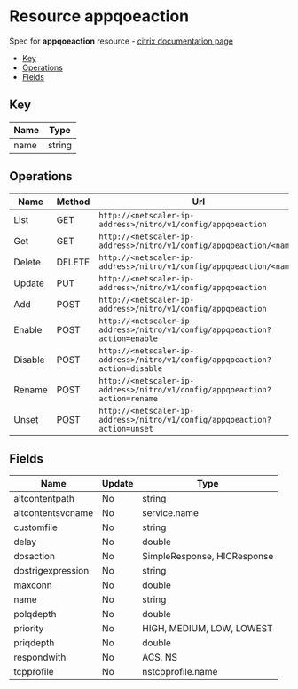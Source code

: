 # Resource appqoeaction

Spec for **appqoeaction** resource - [citrix documentation page](https://developer-docs.citrix.com/projects/netscaler-nitro-api/en/11.0/configuration/appqoe/appqoeaction/appqoeaction/)

- [Key](#key)
- [Operations](#operations)
- [Fields](#fields)

## Key

| Name | Type |
|----|----|
| name | string |

## Operations

| Name | Method | Url |
|----|----|----|
| List | GET | `http://<netscaler-ip-address>/nitro/v1/config/appqoeaction` |
| Get | GET | `http://<netscaler-ip-address>/nitro/v1/config/appqoeaction/<name>` |
| Delete | DELETE | `http://<netscaler-ip-address>/nitro/v1/config/appqoeaction/<name>` |
| Update | PUT | `http://<netscaler-ip-address>/nitro/v1/config/appqoeaction` |
| Add | POST | `http://<netscaler-ip-address>/nitro/v1/config/appqoeaction` |
| Enable | POST | `http://<netscaler-ip-address>/nitro/v1/config/appqoeaction?action=enable` |
| Disable | POST | `http://<netscaler-ip-address>/nitro/v1/config/appqoeaction?action=disable` |
| Rename | POST | `http://<netscaler-ip-address>/nitro/v1/config/appqoeaction?action=rename` |
| Unset | POST | `http://<netscaler-ip-address>/nitro/v1/config/appqoeaction?action=unset` |

## Fields

| Name | Update | Type |
|----|----|----|
| altcontentpath | No | string |
| altcontentsvcname | No | service.name |
| customfile | No | string |
| delay | No | double |
| dosaction | No | SimpleResponse, HICResponse |
| dostrigexpression | No | string |
| maxconn | No | double |
| name | No | string |
| polqdepth | No | double |
| priority | No | HIGH, MEDIUM, LOW, LOWEST |
| priqdepth | No | double |
| respondwith | No | ACS, NS |
| tcpprofile | No | nstcpprofile.name |

